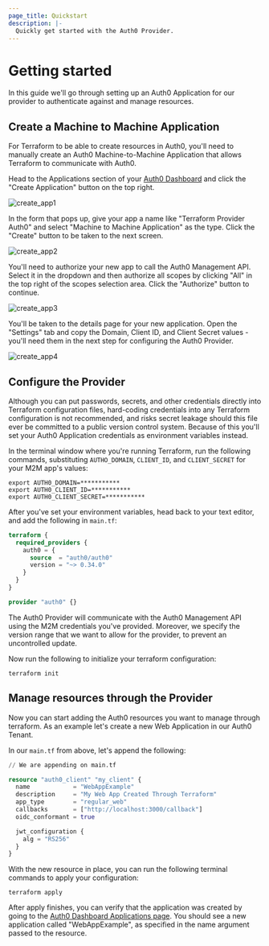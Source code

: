 ```yaml
---
page_title: Quickstart
description: |-
  Quickly get started with the Auth0 Provider.
---
```


# Getting started

In this guide we'll go through setting up an Auth0 Application for our provider to authenticate against and manage
resources.

## Create a Machine to Machine Application

For Terraform to be able to create resources in Auth0, you'll need to manually create an Auth0 Machine-to-Machine
Application that allows Terraform to communicate with Auth0.

Head to the Applications section of your [Auth0 Dashboard](https://manage.auth0.com/#/applications) and click the
"Create Application" button on the top right.

<img alt="create_app1" src="https://user-images.githubusercontent.com/28300158/183633275-88a5ae17-64e4-4352-8b9c-f8f62ba50a97.png">

In the form that pops up, give your app a name like "Terraform Provider Auth0" and select 
"Machine to Machine Application" as the type. Click the "Create" button to be taken to the next screen.

<img alt="create_app2" src="https://user-images.githubusercontent.com/28300158/183634949-cabdfe6e-93cf-42f1-bfdb-b0f216c2642c.png">

You'll need to authorize your new app to call the Auth0 Management API. Select it in the dropdown and then authorize all
scopes by clicking "All" in the top right of the scopes selection area. Click the "Authorize" button to continue.

<img alt="create_app3" src="https://user-images.githubusercontent.com/28300158/183635167-724ea60e-117d-47a5-a18c-746f402ee52a.png">

You'll be taken to the details page for your new application. Open the "Settings" tab and copy the Domain, Client ID,
and Client Secret values - you'll need them in the next step for configuring the Auth0 Provider.

<img alt="create_app4" src="https://user-images.githubusercontent.com/28300158/183635366-bee78296-cb7f-4586-b0a5-067aaa3ea578.png">


## Configure the Provider

Although you can put passwords, secrets, and other credentials directly into Terraform configuration files, hard-coding
credentials into any Terraform configuration is not recommended, and risks secret leakage should this file ever be 
committed to a public version control system. Because of this you'll set your Auth0 Application credentials as
environment variables instead.

In the terminal window where you're running Terraform, run the following commands, substituting `AUTHO_DOMAIN`,
`CLIENT_ID`, and `CLIENT_SECRET` for your M2M app's values:

```shell
export AUTH0_DOMAIN=***********
export AUTH0_CLIENT_ID=***********
export AUTH0_CLIENT_SECRET=***********
```

After you've set your environment variables, head back to your text editor, and add the following in `main.tf`:

```terraform
terraform {
  required_providers {
    auth0 = {
      source  = "auth0/auth0"
      version = "~> 0.34.0"
    }
  }
}

provider "auth0" {}
```

The Auth0 Provider will communicate with the Auth0 Management API using the M2M credentials you've provided. 
Moreover, we specify the version range that we want to allow for the provider, to prevent an uncontrolled update.

Now run the following to initialize your terraform configuration:

```shell
terraform init
```

## Manage resources through the Provider

Now you can start adding the Auth0 resources you want to manage through terraform. As an example let's create a new
Web Application in our Auth0 Tenant.

In our `main.tf` from above, let's append the following:

```terraform
// We are appending on main.tf

resource "auth0_client" "my_client" {
  name            = "WebAppExample"
  description     = "My Web App Created Through Terraform"
  app_type        = "regular_web"
  callbacks       = ["http://localhost:3000/callback"]
  oidc_conformant = true

  jwt_configuration {
    alg = "RS256"
  }
}
```

With the new resource in place, you can run the following terminal commands to apply your configuration:

```shell
terraform apply
```

After apply finishes, you can verify that the application was created by going to the
[Auth0 Dashboard Applications page](https://manage.auth0.com/#/applications). You should see a new application called
"WebAppExample", as specified in the name argument passed to the resource.

